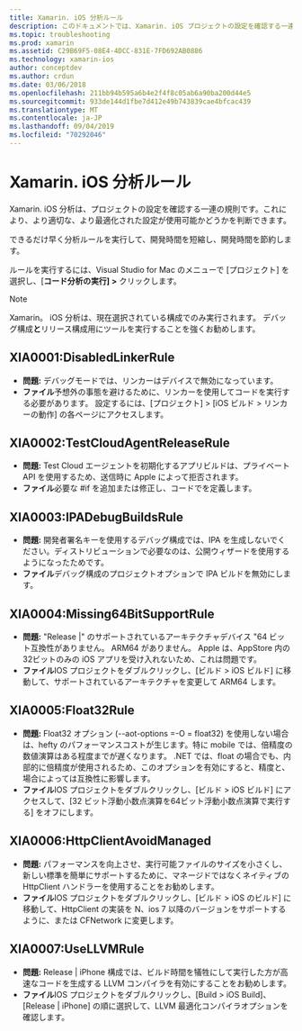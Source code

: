 ```yaml
---
title: Xamarin. iOS 分析ルール
description: このドキュメントでは、Xamarin. iOS プロジェクトの設定を確認する一連の分析規則について説明します。これにより、より適切に最適化された設定が使用可能かどうかを判断できます。
ms.topic: troubleshooting
ms.prod: xamarin
ms.assetid: C29B69F5-08E4-4DCC-831E-7FD692AB0886
ms.technology: xamarin-ios
author: conceptdev
ms.author: crdun
ms.date: 03/06/2018
ms.openlocfilehash: 211bb94b595a6b4e2f4f8c05ab6a90ba200d44e5
ms.sourcegitcommit: 933de144d1fbe7d412e49b743839cae4bfcac439
ms.translationtype: MT
ms.contentlocale: ja-JP
ms.lasthandoff: 09/04/2019
ms.locfileid: "70292046"
---
```

# <a name="xamarinios-analysis-rules"></a>Xamarin. iOS 分析ルール

Xamarin. iOS 分析は、プロジェクトの設定を確認する一連の規則です。これにより、より適切な、より最適化された設定が使用可能かどうかを判断できます。

できるだけ早く分析ルールを実行して、開発時間を短縮し、開発時間を節約します。

ルールを実行するには、Visual Studio for Mac のメニューで [プロジェクト] を選択し、[**コード分析の実行] >** クリックします。

> [!NOTE]
> Xamarin。 iOS 分析は、現在選択されている構成でのみ実行されます。 デバッグ構成**と**リリース構成用にツールを実行することを強くお勧めします。

<a name="XIA0001" />

## <a name="xia0001-disabledlinkerrule"></a>XIA0001:DisabledLinkerRule

- **問題:** デバッグモードでは、リンカーはデバイスで無効になっています。
- **ファイル**予想外の事態を避けるために、リンカーを使用してコードを実行する必要があります。
設定するには、[プロジェクト] > [iOS ビルド > リンカーの動作] の各ページにアクセスします。

<a name="XIA0002" />

## <a name="xia0002-testcloudagentreleaserule"></a>XIA0002:TestCloudAgentReleaseRule

- **問題:** Test Cloud エージェントを初期化するアプリビルドは、プライベート API を使用するため、送信時に Apple によって拒否されます。
- **ファイル**必要な #if を追加または修正し、コードでを定義します。

<a name="XIA0003" />

## <a name="xia0003-ipadebugbuildsrule"></a>XIA0003:IPADebugBuildsRule

- **問題:** 開発者署名キーを使用するデバッグ構成では、IPA を生成しないでください。ディストリビューションで必要なのは、公開ウィザードを使用するようになったためです。
- **ファイル**デバッグ構成のプロジェクトオプションで IPA ビルドを無効にします。

<a name="XIA0004" />

## <a name="xia0004-missing64bitsupportrule"></a>XIA0004:Missing64BitSupportRule

- **問題:** "Release |" のサポートされているアーキテクチャデバイス "64 ビット互換性がありません。 ARM64 がありません。 Apple は、AppStore 内の32ビットのみの iOS アプリを受け入れないため、これは問題です。
- **ファイル**IOS プロジェクトをダブルクリックし、[ビルド > iOS ビルド] に移動して、サポートされているアーキテクチャを変更して ARM64 します。

<a name="XIA0005" />

## <a name="xia0005-float32rule"></a>XIA0005:Float32Rule

- **問題:** Float32 オプション (--aot-options =-O = float32) を使用しない場合は、hefty のパフォーマンスコストが生じます。特に mobile では、倍精度の数値演算はある程度までが遅くなります。 .NET では、float の場合でも、内部的に倍精度が使用されるため、このオプションを有効にすると、精度と、場合によっては互換性に影響します。
- **ファイル**IOS プロジェクトをダブルクリックし、[ビルド > iOS ビルド] にアクセスして、[32 ビット浮動小数点演算を64ビット浮動小数点演算で実行する] をオフにします。

<a name="XIA0006" />

## <a name="xia0006-httpclientavoidmanaged"></a>XIA0006:HttpClientAvoidManaged

- **問題:** パフォーマンスを向上させ、実行可能ファイルのサイズを小さくし、新しい標準を簡単にサポートするために、マネージドではなくネイティブの HttpClient ハンドラーを使用することをお勧めします。
- **ファイル**IOS プロジェクトをダブルクリックし、[ビルド > iOS のビルド] に移動して、HttpClient の実装を N、ios 7 以降のバージョンをサポートするように、または CFNetwork に変更します。

<a name="XIA0007" />

## <a name="xia0007-usellvmrule"></a>XIA0007:UseLLVMRule

- **問題:** Release | iPhone 構成では、ビルド時間を犠牲にして実行した方が高速なコードを生成する LLVM コンパイラを有効にすることをお勧めします。
- **ファイル**IOS プロジェクトをダブルクリックし、[Build > iOS Build]、[Release | iPhone] の順に選択して、LLVM 最適化コンパイラオプションを確認します。
